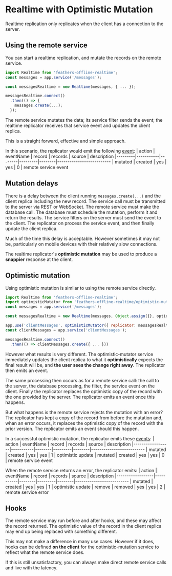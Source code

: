 # Realtime with Optimistic Mutation

Realtime replication only replicates when the client has a connection to the server.

## Using the remote service

You can start a realtime replication, and mutate the records on the remote service.
```javascript
import Realtime from 'feathers-offline-realtime';
const messages = app.service('/messages');

const messagesRealtime = new Realtime(messages, { ... });

messagesRealtime.connect()
  .then(() => {
    messages.create(...);
  });
```

The remote service mutates the data; its service filter sends the event;
the realtime replicator receives that service event and updates the client replica.

This is a straight forward, effective and simple approach.

In this scenario, the replicator would emit the following
[event](https://docs.feathersjs.com/guides/offline-first/configure-realtime.html#event-information):
| action  | eventName | record | records | source | description
|---------|-----------|--------|---------|--------|--------------------------
| mutated | created   |   yes  |   yes   |    0   | remote service event

## Mutation delays

There is a delay between the client running `messages.create(...)`
and the client replica including the new record.
The service call must be transmitted to the server via REST or WebSocket.
The remote service must make the database call.
The database must schedule the mutation, perform it and return the results.
The service filters on the server must send the event to the client.
The replicator on process the service event,
and then finally update the client replica.

Much of the time this delay is acceptable.
However sometimes it may not be,
particularly on mobile devices with their relatively slow connections.

The realtime replicator's **optimistic mutation** may be used
to produce a **snappier** response at the client.

## Optimistic mutation

Using optimistic mutation is similar to using the remote service directly.
```javascript
import Realtime from 'feathers-offline-realtime';
import optimisticMutator from 'feathers-offline-realtime/optimistic-mutator';
const messages = app.service('/messages');

const messagesRealtime = new Realtime(messages, Object.assign({}, options, { uuid: true }));

app.use('clientMessages', optimisticMutator({ replicator: messagesRealtime }));
const clientMessages = app.service('clientMessages');

messagesRealtime.connect()
  .then(() => clientMessages.create({ ... }))
```

However what results is very different.
The optimistic-mutator service immediately updates the client replica
to what it **optimistically** expects the final result will be,
and **the user sees the change right away**.
The replicator then emits an event.

The same processing then occurs as for a remote service call:
the call to the server, the database processing, the filter, the service event on the client.
Finally the replicator replaces the optimistic copy of the record
with the one provided by the server.
The replicator emits an event once this happens.

But what happens is the remote service rejects the mutation with an error?
The replicator has kept a copy of the record from before the mutation
and, whan an error occurs, it replaces the optimistic copy of the record with the prior version.
The replicator emits an event should this happen.

In a successful optimistic mutation, the replicator emits these
[events](https://docs.feathersjs.com/guides/offline-first/configure-realtime.html#event-information):
| action           | eventName | record | records | source | description
|------------------|-----------|--------|---------|--------|--------------------------
| mutated          |  created  |   yes  |   yes   |    1   | optimistic update
| mutated          |  created  |   yes  |   yes   |    0   | remote service event

When the remote service returns an error, the replicator emits:
| action           | eventName | record | records | source | description
|------------------|-----------|--------|---------|--------|--------------------------
| mutated          |  created  |   yes  |   yes   |    1   | optimistic update
| remove           |  removed  |   yes  |   yes   |    2   | remote service error

## Hooks

The remote service may run before and after hooks, and these may affect the record returned.
The optimistic value of the record in the client replica may end up being replaced with something
different.

This may not make a difference in many use cases.
However if it does, hooks can be defined **on the client** for the optimistic-mutation service
to reflect what the remote service does.

If this is still unsatisfactory,
you can always make direct remote service calls and live with the latency.
